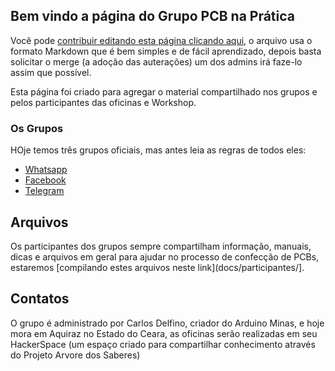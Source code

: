 ## Bem vindo a página do Grupo PCB na Prática

Você pode [contribuir editando esta página clicando aqui](https://github.com/ArduinoMinas/pcbnapratica/edit/master/README.md), o arquivo usa o formato Markdown que é bem simples e de fácil aprendizado, depois basta solicitar o merge (a adoção das auterações) um dos admins irá faze-lo assim que possível.

Esta página foi criado para agregar o material compartilhado nos grupos e pelos participantes das oficinas e Workshop.

### Os Grupos

HOje temos três grupos oficiais, mas antes leia as regras de todos eles:

* [Whatsapp](https://chat.whatsapp.com/8LabjarF9itKWBThhyazNN)
* [Facebook](https://web.facebook.com/groups/pcbnapratica/)
* [Telegram](https://t.me/joinchat/CI7cTgYwnl03fWz9EWcjww)

## Arquivos

Os participantes dos grupos sempre compartilham informação, manuais, dicas e arquivos em geral para ajudar no processo de confecção de PCBs, estaremos [compilando estes arquivos neste link](docs/participantes/].

## Contatos

O grupo é administrado por Carlos Delfino, criador do Arduino Minas, e hoje mora em Aquiraz no Estado do Ceara, as oficinas serão realizadas em seu HackerSpace (um espaço criado para compartilhar conhecimento através do Projeto Arvore dos Saberes)
